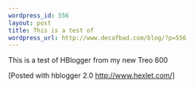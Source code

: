 ```yaml
--- 
wordpress_id: 556
layout: post
title: This is a test of
wordpress_url: http://www.decafbad.com/blog/?p=556
---
```

This is a test of HBlogger from my new Treo 600

[Posted with hblogger 2.0 http://www.hexlet.com/]
